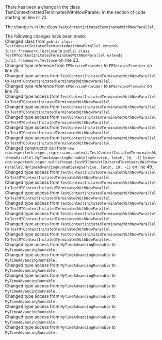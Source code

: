 There has been a change in the class TestContextInitatedTerminatedWithNowParallel, in the section of code starting on line nr 23.
  
The change is in the class ```TestContextInitatedTerminatedWithNowParallel```.
  
The following changes have been made:  
Changed class from ```public class TestContextInitatedTerminatedWithNowParallel extends junit.framework.TestCase``` to ```public class TestMTContextInitatedTerminatedWithNowParallel extends junit.framework.TestCase``` on line 23.  
Changed type reference from ```EPServiceProvider``` to ```EPServiceProvider``` on line 25.  
Changed type access from ```TestContextInitatedTerminatedWithNowParallel``` to ```TestMTContextInitatedTerminatedWithNowParallel``` .  
Changed type reference from ```EPServiceProvider``` to ```EPServiceProvider``` on line 70.  
Changed type access from ```TestContextInitatedTerminatedWithNowParallel``` to ```TestMTContextInitatedTerminatedWithNowParallel``` .  
Changed type access from ```TestContextInitatedTerminatedWithNowParallel``` to ```TestMTContextInitatedTerminatedWithNowParallel``` .  
Changed type access from ```TestContextInitatedTerminatedWithNowParallel``` to ```TestMTContextInitatedTerminatedWithNowParallel``` .  
Changed type access from ```TestContextInitatedTerminatedWithNowParallel``` to ```TestMTContextInitatedTerminatedWithNowParallel``` .  
Changed type access from ```TestContextInitatedTerminatedWithNowParallel``` to ```TestMTContextInitatedTerminatedWithNowParallel``` .  
Changed constructor call from ```new com.espertech.esper.regression.context.TestContextInitatedTerminatedWithNowParallel.MyTimeAdvancingRunnable(epService, latch, 10, -1)``` to ```new com.espertech.esper.multithread.TestMTContextInitatedTerminatedWithNowParallel.MyTimeAdvancingRunnable(epService, latch, 10, -1)``` on line 49.  
Changed type access from ```TestContextInitatedTerminatedWithNowParallel``` to ```TestMTContextInitatedTerminatedWithNowParallel``` .  
Changed type access from ```TestContextInitatedTerminatedWithNowParallel``` to ```TestMTContextInitatedTerminatedWithNowParallel``` .  
Changed type access from ```TestContextInitatedTerminatedWithNowParallel``` to ```TestMTContextInitatedTerminatedWithNowParallel``` .  
Changed type access from ```TestContextInitatedTerminatedWithNowParallel``` to ```TestMTContextInitatedTerminatedWithNowParallel``` .  
Changed type access from ```TestContextInitatedTerminatedWithNowParallel``` to ```TestMTContextInitatedTerminatedWithNowParallel``` .  
Changed type access from ```TestContextInitatedTerminatedWithNowParallel``` to ```TestMTContextInitatedTerminatedWithNowParallel``` .  
Changed type access from ```TestContextInitatedTerminatedWithNowParallel``` to ```TestMTContextInitatedTerminatedWithNowParallel``` .  
Changed type access from ```MyTimeAdvancingRunnable``` to ```MyTimeAdvancingRunnable``` .  
Changed type access from ```MyTimeAdvancingRunnable``` to ```MyTimeAdvancingRunnable``` .  
Changed type access from ```MyTimeAdvancingRunnable``` to ```MyTimeAdvancingRunnable``` .  
Changed type access from ```MyTimeAdvancingRunnable``` to ```MyTimeAdvancingRunnable``` .  
Changed type access from ```MyTimeAdvancingRunnable``` to ```MyTimeAdvancingRunnable``` .  
Changed type access from ```MyTimeAdvancingRunnable``` to ```MyTimeAdvancingRunnable``` .  
Changed type access from ```MyTimeAdvancingRunnable``` to ```MyTimeAdvancingRunnable``` .  
Changed type access from ```MyTimeAdvancingRunnable``` to ```MyTimeAdvancingRunnable``` .  
Changed type access from ```MyTimeAdvancingRunnable``` to ```MyTimeAdvancingRunnable``` .  

